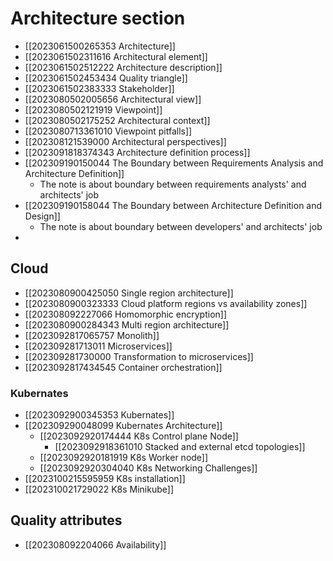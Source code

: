 # Architecture section

- [[2023061500265353 Architecture]]
- [[2023061502311616 Architectural element]]
- [[2023061502512222 Architecture description]]
- [[2023061502453434 Quality triangle]]
- [[2023061502383333 Stakeholder]]
- [[2023080502005656 Architectural view]]
- [[2023080502121919 Viewpoint]]
- [[2023080502175252 Architectural context]]
- [[2023080713361010 Viewpoint pitfalls]]
- [[202308121539000 Architectural perspectives]]
- [[2023091818374343 Architecture definition process]]
- [[202309190150044 The Boundary between Requirements Analysis and Architecture Definition]]
	- The note is about boundary between requirements analysts' and architects' job
- [[202309190158044 The Boundary between Architecture Definition and Design]]
	- The note is about boundary between developers' and architects' job
- 
## Cloud
- [[2023080900425050 Single region architecture]]
- [[2023080900323333 Cloud platform regions vs availability zones]]
- [[202308092227066 Homomorphic encryption]]
- [[2023080900284343 Multi region architecture]]
- [[2023092817065757 Monolith]]
- [[202309281713011 Microservices]]
- [[202309281730000 Transformation to microservices]]
- [[2023092817434545 Container orchestration]]

### Kubernates
- [[2023092900345353 Kubernates]]
- [[202309290048099 Kubernates Architecture]]
	- [[2023092920174444 K8s Control plane Node]]
		- [[2023092918361010 Stacked and external  etcd topologies]]
	- [[2023092920181919 K8s Worker node]]
	- [[2023092920304040 K8s Networking Challenges]]
- [[2023100215595959 K8s installation]]
- [[202310021729022 K8s Minikube]]

##  Quality attributes
- [[202308092204066 Availability]]
